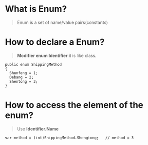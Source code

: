 # What is Enum?
>Enum is a set of name/value pairs(constants)

# How to declare a Enum?
>**Modifier enum Identifier** it is like class.
```
public enum ShippingMethod
{
  Shunfeng = 1;
  Debang = 2;
  Shentong = 3;
}
```

# How  to access the element of the enum?
>Use **Identifier.Name**
```
var method = (int)ShippingMethod.Shengtong;   // method = 3
```
